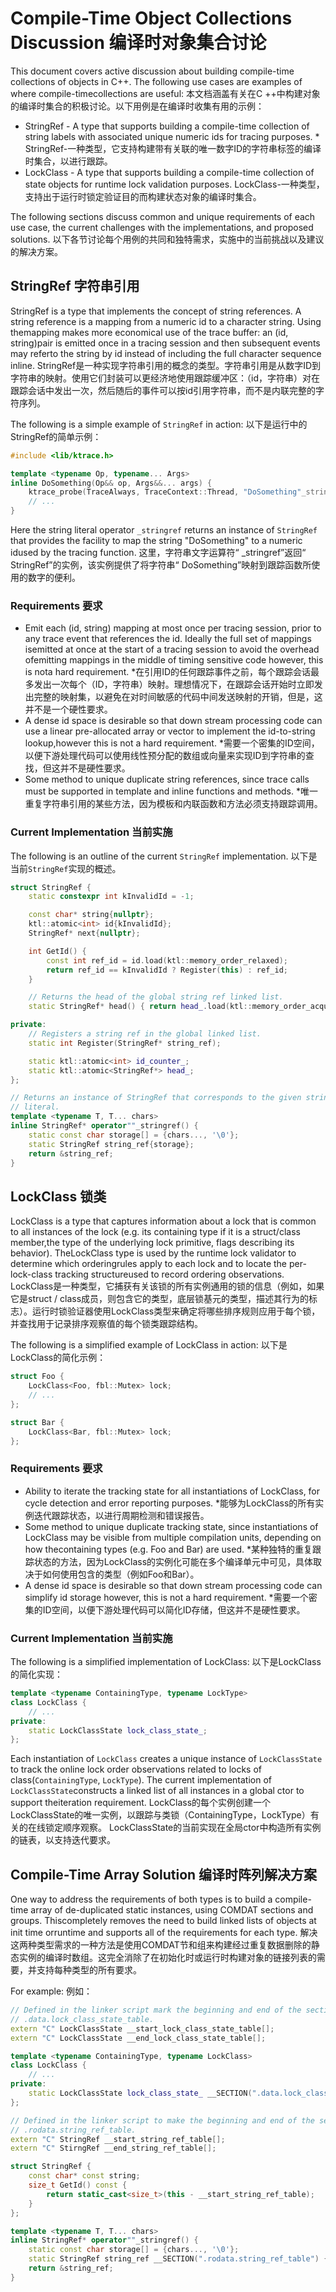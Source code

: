  
# Compile-Time Object Collections Discussion  编译时对象集合讨论 

This document covers active discussion about building compile-time collections of objects in C++. The following use cases are examples of where compile-timecollections are useful: 本文档涵盖有关在C ++中构建对象的编译时集合的积极讨论。以下用例是在编译时收集有用的示例：

 
* StringRef - A type that supports building a compile-time collection of string labels with associated unique numeric ids for tracing purposes. * StringRef-一种类型，它支持构建带有关联的唯一数字ID的字符串标签的编译时集合，以进行跟踪。
* LockClass - A type that supports building a compile-time collection of state objects for runtime lock validation purposes. LockClass-一种类型，支持出于运行时锁定验证目的而构建状态对象的编译时集合。

The following sections discuss common and unique requirements of each use case, the current challenges with the implementations, and proposed solutions. 以下各节讨论每个用例的共同和独特需求，实施中的当前挑战以及建议的解决方案。

 
## StringRef  字符串引用 

StringRef is a type that implements the concept of string references. A string reference is a mapping from a numeric id to a character string. Using themapping makes more economical use of the trace buffer: an (id, string)pair is emitted once in a tracing session and then subsequent events may referto the string by id instead of including the full character sequence inline. StringRef是一种实现字符串引用的概念的类型。字符串引用是从数字ID到字符串的映射。使用它们封装可以更经济地使用跟踪缓冲区：（id，字符串）对在跟踪会话中发出一次，然后随后的事件可以按id引用字符串，而不是内联完整的字符序列。

The following is a simple example of `StringRef` in action:  以下是运行中的StringRef的简单示例：

```C++
#include <lib/ktrace.h>

template <typename Op, typename... Args>
inline DoSomething(Op&& op, Args&&... args) {
    ktrace_probe(TraceAlways, TraceContext::Thread, "DoSomething"_stringref);
    // ...
}
```
 

Here the string literal operator `_stringref` returns an instance of `StringRef` that provides the facility to map the string "DoSomething" to a numeric idused by the tracing function. 这里，字符串文字运算符“ _stringref”返回“ StringRef”的实例，该实例提供了将字符串“ DoSomething”映射到跟踪函数所使用的数字的便利。

 
### Requirements  要求 

 
* Emit each (id, string) mapping at most once per tracing session, prior to any trace event that references the id. Ideally the full set of mappings isemitted at once at the start of a tracing session to avoid the overhead ofemitting mappings in the middle of timing sensitive code however, this is nota hard requirement. *在引用ID的任何跟踪事件之前，每个跟踪会话最多发出一次每个（ID，字符串）映射。理想情况下，在跟踪会话开始时立即发出完整的映射集，以避免在对时间敏感的代码中间发送映射的开销，但是，这并不是一个硬性要求。
* A dense id space is desirable so that down stream processing code can use a linear pre-allocated array or vector to implement the id-to-string lookup,however this is not a hard requirement. *需要一个密集的ID空间，以便下游处理代码可以使用线性预分配的数组或向量来实现ID到字符串的查找，但这并不是硬性要求。
* Some method to unique duplicate string references, since trace calls must be supported in template and inline functions and methods. *唯一重复字符串引用的某些方法，因为模板和内联函数和方法必须支持跟踪调用。

 
### Current Implementation  当前实施 

The following is an outline of the current `StringRef` implementation.  以下是当前`StringRef`实现的概述。

```C++
struct StringRef {
    static constexpr int kInvalidId = -1;

    const char* string{nullptr};
    ktl::atomic<int> id{kInvalidId};
    StringRef* next{nullptr};

    int GetId() {
        const int ref_id = id.load(ktl::memory_order_relaxed);
        return ref_id == kInvalidId ? Register(this) : ref_id;
    }

    // Returns the head of the global string ref linked list.
    static StringRef* head() { return head_.load(ktl::memory_order_acquire); }

private:
    // Registers a string ref in the global linked list.
    static int Register(StringRef* string_ref);

    static ktl::atomic<int> id_counter_;
    static ktl::atomic<StringRef*> head_;
};

// Returns an instance of StringRef that corresponds to the given string
// literal.
template <typename T, T... chars>
inline StringRef* operator""_stringref() {
    static const char storage[] = {chars..., '\0'};
    static StringRef string_ref{storage};
    return &string_ref;
}
```
 

 
## LockClass  锁类 

LockClass is a type that captures information about a lock that is common to all instances of the lock (e.g. its containing type if it is a struct/class member,the type of the underlying lock primitive, flags describing its behavior). TheLockClass type is used by the runtime lock validator to determine which orderingrules apply to each lock and to locate the per-lock-class tracking structureused to record ordering observations. LockClass是一种类型，它捕获有关该锁的所有实例通用的锁的信息（例如，如果它是struct / class成员，则包含它的类型，底层锁基元的类型，描述其行为的标志）。运行时锁验证器使用LockClass类型来确定将哪些排序规则应用于每个锁，并查找用于记录排序观察值的每个锁类跟踪结构。

The following is a simplified example of LockClass in action:  以下是LockClass的简化示例：

```C++
struct Foo {
    LockClass<Foo, fbl::Mutex> lock;
    // ...
};

struct Bar {
    LockClass<Bar, fbl::Mutex> lock;
};
```
 

 
### Requirements  要求 

 
* Ability to iterate the tracking state for all instantiations of LockClass, for cycle detection and error reporting purposes. *能够为LockClass的所有实例迭代跟踪状态，以进行周期检测和错误报告。
* Some method to unique duplicate tracking state, since instantiations of LockClass may be visible from multiple compilation units, depending on how thecontaining types (e.g. Foo and Bar) are used. *某种独特的重复跟踪状态的方法，因为LockClass的实例化可能在多个编译单元中可见，具体取决于如何使用包含的类型（例如Foo和Bar）。
* A dense id space is desirable so that down stream processing code can simplify id storage however, this is not a hard requirement. *需要一个密集的ID空间，以便下游处理代码可以简化ID存储，但这并不是硬性要求。

 
### Current Implementation  当前实施 

The following is a simplified implementation of LockClass:  以下是LockClass的简化实现：

```C++
template <typename ContainingType, typename LockType>
class LockClass {
    // ...
private:
    static LockClassState lock_class_state_;
};
```
 

Each instantiation of `LockClass` creates a unique instance of `LockClassState` to track the online lock order observations related to locks of class(`ContainingType`, `LockType`). The current implementation of `LockClassState`constructs a linked list of all instances in a global ctor to support theiteration requirement. LockClass的每个实例创建一个LockClassState的唯一实例，以跟踪与类锁（ContainingType，LockType）有关的在线锁定顺序观察。 LockClassState的当前实现在全局ctor中构造所有实例的链表，以支持迭代要求。

 
## Compile-Time Array Solution  编译时阵列解决方案 

One way to address the requirements of both types is to build a compile-time array of de-duplicated static instances, using COMDAT sections and groups. Thiscompletely removes the need to build linked lists of objects at init time orruntime and supports all of the requirements for each type. 解决这两种类型需求的一种方法是使用COMDAT节和组来构建经过重复数据删除的静态实例的编译时数组。这完全消除了在初始化时或运行时构建对象的链接列表的需要，并支持每种类型的所有要求。

For example:  例如：

```C++
// Defined in the linker script mark the beginning and end of the section:
// .data.lock_class_state_table.
extern "C" LockClassState __start_lock_class_state_table[];
extern "C" LockClassState __end_lock_class_state_table[];

template <typename ContainingType, typename LockClass>
class LockClass {
    // ...
private:
    static LockClassState lock_class_state_ __SECTION(".data.lock_class_state_table");
};

// Defined in the linker script to make the beginning and end of the section:
// .rodata.string_ref_table.
extern "C" StringRef __start_string_ref_table[];
extern "C" StirngRef __end_string_ref_table[];

struct StringRef {
    const char* const string;
    size_t GetId() const {
        return static_cast<size_t>(this - __start_string_ref_table);
    }
};

template <typename T, T... chars>
inline StringRef* operator""_stringref() {
    static const char storage[] = {chars..., '\0'};
    static StringRef string_ref __SECTION(".rodata.string_ref_table") {storage};
    return &string_ref;
}
```
 

